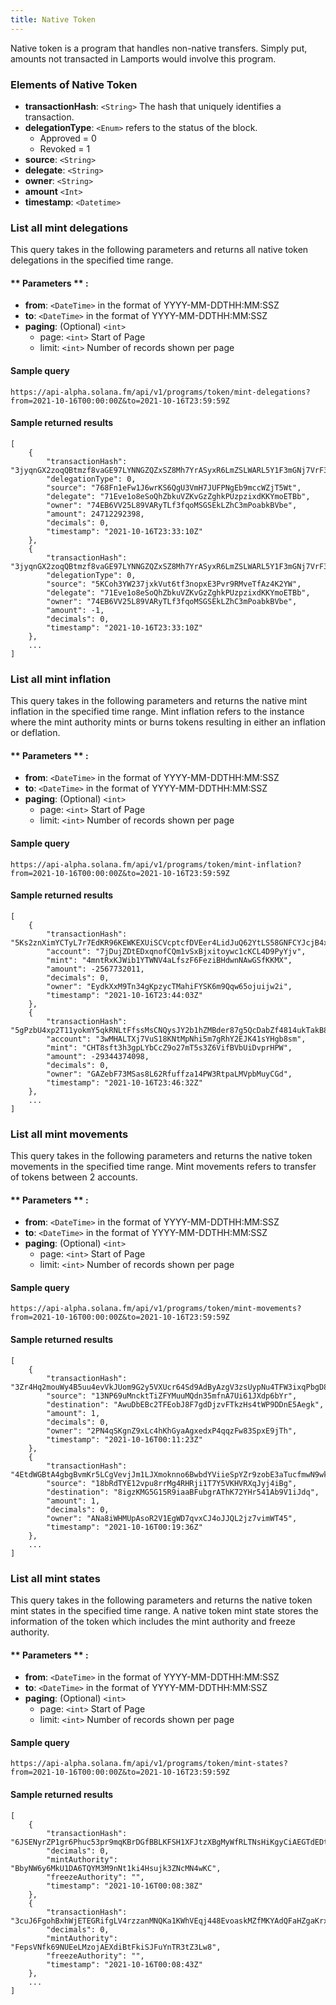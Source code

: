 ```yaml
---
title: Native Token
---
```

Native token is a program that handles non-native transfers. Simply put, amounts not transacted in Lamports would involve this program.

### Elements of Native Token
* **transactionHash**: `<String>` The hash that uniquely identifies a transaction.
* **delegationType**: `<Enum>` refers to the status of the block.
  - Approved = 0
  - Revoked = 1
* **source**: `<String>`
* **delegate**: `<String>`
* **owner**: `<String>`
* **amount** `<Int>`
* **timestamp**: `<Datetime>`

### List all mint delegations

This query takes in the following parameters and returns all native token delegations in the specified time range.

#### ** Parameters ** :

- **from**: `<DateTime>` in the format of YYYY-MM-DDTHH:MM:SSZ
- **to**: `<DateTime>` in the format of YYYY-MM-DDTHH:MM:SSZ
- **paging**: (Optional) `<int>`
  - page: `<int>` Start of Page
  - limit: `<int>` Number of records shown per page

#### Sample query
```
https://api-alpha.solana.fm/api/v1/programs/token/mint-delegations?from=2021-10-16T00:00:00Z&to=2021-10-16T23:59:59Z
```
#### Sample returned results
```
[
    {
        "transactionHash": "3jyqnGX2zoqQBtmzf8vaGE97LYNNGZQZxSZ8Mh7YrASyxR6LmZSLWARL5Y1F3mGNj7VrF3FtLRXFfT2xdg5sS9H5",
        "delegationType": 0,
        "source": "768Fn1eFw1J6wrKS6QgU3VmH7JUFPNgEb9mccWZjT5Wt",
        "delegate": "71Eve1o8eSoQhZbkuVZKvGzZghkPUzpzixdKKYmoETBb",
        "owner": "74EB6VV25L89VARyTLf3fqoMSGSEkLZhC3mPoabkBVbe",
        "amount": 24712292398,
        "decimals": 0,
        "timestamp": "2021-10-16T23:33:10Z"
    },
    {
        "transactionHash": "3jyqnGX2zoqQBtmzf8vaGE97LYNNGZQZxSZ8Mh7YrASyxR6LmZSLWARL5Y1F3mGNj7VrF3FtLRXFfT2xdg5sS9H5",
        "delegationType": 0,
        "source": "5KCoh3YW237jxkVut6tf3nopxE3Pvr9RMveTfAz4K2YW",
        "delegate": "71Eve1o8eSoQhZbkuVZKvGzZghkPUzpzixdKKYmoETBb",
        "owner": "74EB6VV25L89VARyTLf3fqoMSGSEkLZhC3mPoabkBVbe",
        "amount": -1,
        "decimals": 0,
        "timestamp": "2021-10-16T23:33:10Z"
    },
    ...
]
```

### List all mint inflation

This query takes in the following parameters and returns the native mint inflation in the specified time range.
Mint inflation refers to the instance where the mint authority mints or burns tokens resulting in either an inflation or deflation.

#### ** Parameters ** :

- **from**: `<DateTime>` in the format of YYYY-MM-DDTHH:MM:SSZ
- **to**: `<DateTime>` in the format of YYYY-MM-DDTHH:MM:SSZ
- **paging**: (Optional) `<int>`
  - page: `<int>` Start of Page
  - limit: `<int>` Number of records shown per page

#### Sample query
```
https://api-alpha.solana.fm/api/v1/programs/token/mint-inflation?from=2021-10-16T00:00:00Z&to=2021-10-16T23:59:59Z
```
#### Sample returned results
```
[
    {
        "transactionHash": "5Ks2znXimYCTyL7r7EdKR96KEWKEXUiSCVcptcfDVEer4LidJuQ62YtLS58GNFCYJcjB4xMaFPJEh2u3h1Mn3GQW",
        "account": "7jDujZDtEDxqnofCQm1vSxBjxitoywc1cKCL4D9PyYjv",
        "mint": "4mntRxKJWib1YTWNV4aLfszF6FeziBHdwnNAwGSfKKMX",
        "amount": -2567732011,
        "decimals": 0,
        "owner": "EydkXxM9Tn34gKpzycTMahiFYSK6m9Qqw65ojuijw2i",
        "timestamp": "2021-10-16T23:44:03Z"
    },
    {
        "transactionHash": "5gPzbU4xp2T11yokmY5qkRNLtFfssMsCNQysJY2b1hZMBder87g5QcDabZf4814ukTakB8hYXqfMpvVf3u9iBwrt",
        "account": "3wMHALTXj7VuS18KNtMpNhi5m7gRhY2EJK41sYHgb8sm",
        "mint": "CHT8sft3h3gpLYbCcZ9o27mT5s3Z6VifBVbUiDvprHPW",
        "amount": -29344374098,
        "decimals": 0,
        "owner": "GAZebF73MSas8L62Rfuffza14PW3RtpaLMVpbMuyCGd",
        "timestamp": "2021-10-16T23:46:32Z"
    },
    ...
]
```

### List all mint movements

This query takes in the following parameters and returns the native token movements in the specified time range.
Mint movements refers to transfer of tokens between 2 accounts.

#### ** Parameters ** :

- **from**: `<DateTime>` in the format of YYYY-MM-DDTHH:MM:SSZ
- **to**: `<DateTime>` in the format of YYYY-MM-DDTHH:MM:SSZ
- **paging**: (Optional) `<int>`
  - page: `<int>` Start of Page
  - limit: `<int>` Number of records shown per page

#### Sample query
```
https://api-alpha.solana.fm/api/v1/programs/token/mint-movements?from=2021-10-16T00:00:00Z&to=2021-10-16T23:59:59Z
```
#### Sample returned results
```
[
    {
        "transactionHash": "3Zr4Hq2mouWy4B5uu4evVkJUom9G2y5VXUcr64Sd9AdByAzgV3zsUypNu4TFW3ixqPbgD8vvdGA8o9bEkaw6idE",
        "source": "13NP69uMncktTiZFYMuuMQdn35mfnA7Ui61JXdp6bYr",
        "destination": "AwuDbEBc2TFEobJ8F7gdDjzvFTkzHs4tWP9DDnE5Aegk",
        "amount": 1,
        "decimals": 0,
        "owner": "2PN4qSKgnZ9xLc4hKhGyaAgxedxP4qqzFw83SpxE9jTh",
        "timestamp": "2021-10-16T00:11:23Z"
    },
    {
        "transactionHash": "4EtdWGBtA4gbgBvmKr5LCgVevjJm1LJXmoknno6BwbdYViieSpYZr9zobE3aTucfmwN9wkQcdZXLZNSCzjiK61a9",
        "source": "18bRdTYE12vpu8rrMg4RHRji1T7Y5VKHVRXqJyj4iBg",
        "destination": "8igzKMG5G15R9iaaBFubgrAThK72YHr541Ab9V1iJdq",
        "amount": 1,
        "decimals": 0,
        "owner": "ANa8iWHMUpAsoR2V1EgWD7qvxCJ4oJJQL2jz7vimWT45",
        "timestamp": "2021-10-16T00:19:36Z"
    },
    ...
]
```


### List all mint states

This query takes in the following parameters and returns the native token mint states in the specified time range.
A native token mint state stores the information of the token which includes the mint authority and freeze authority.

#### ** Parameters ** :

- **from**: `<DateTime>` in the format of YYYY-MM-DDTHH:MM:SSZ
- **to**: `<DateTime>` in the format of YYYY-MM-DDTHH:MM:SSZ
- **paging**: (Optional) `<int>`
  - page: `<int>` Start of Page
  - limit: `<int>` Number of records shown per page

#### Sample query
```
https://api-alpha.solana.fm/api/v1/programs/token/mint-states?from=2021-10-16T00:00:00Z&to=2021-10-16T23:59:59Z
```
#### Sample returned results
```
[
    {
        "transactionHash": "6JSENyrZP1gr6Phuc53pr9mqKBrDGfBBLKFSH1XFJtzXBgMyWfRLTNsHiKgyCiAEGTdEDtJhYeiz1Qq9idDyDh6",
        "decimals": 0,
        "mintAuthority": "BbyNW6y6MkU1DA6TQYM3M9nNt1ki4Hsujk3ZNcMN4wKC",
        "freezeAuthority": "",
        "timestamp": "2021-10-16T00:08:38Z"
    },
    {
        "transactionHash": "3cuJ6FgohBxhWjETEGRifgLV4rzzanMNQKa1KWhVEqj448EvoaskMZfMKYAdQFaHZgaKrx2L7AJLH4r4ptiGC6k8",
        "decimals": 0,
        "mintAuthority": "FepsVNfk69NUEeLMzojAEXdiBtFkiSJFuYnTR3tZ3Lw8",
        "freezeAuthority": "",
        "timestamp": "2021-10-16T00:08:43Z"
    },
    ...
]
```








